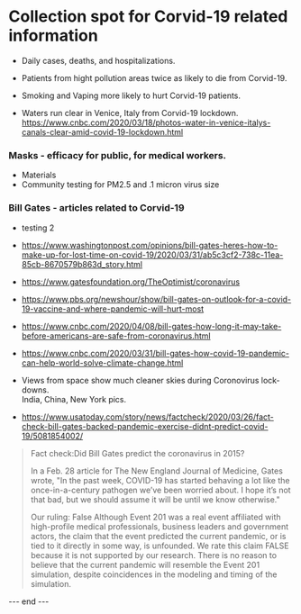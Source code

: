 # Collection spot for Corvid-19 related information  

 * Daily cases, deaths, and hospitalizations.  
 * Patients from hight pollution areas twice as likely to die from Corvid-19.  
 * Smoking and Vaping more likely to hurt Corvid-19 patients.  
 
 * Waters run clear in Venice, Italy from Corvid-19 lockdown.  
   https://www.cnbc.com/2020/03/18/photos-water-in-venice-italys-canals-clear-amid-covid-19-lockdown.html  
 
 
### Masks - efficacy for public, for medical workers.  

 * Materials  
 * Community testing for PM2.5 and .1 micron virus size  
 
### Bill Gates - articles related to Corvid-19  

 * testing 2  

 * https://www.washingtonpost.com/opinions/bill-gates-heres-how-to-make-up-for-lost-time-on-covid-19/2020/03/31/ab5c3cf2-738c-11ea-85cb-8670579b863d_story.html  
 
 
 *   https://www.gatesfoundation.org/TheOptimist/coronavirus  
 
 *   https://www.pbs.org/newshour/show/bill-gates-on-outlook-for-a-covid-19-vaccine-and-where-pandemic-will-hurt-most  
  
 *   https://www.cnbc.com/2020/04/08/bill-gates-how-long-it-may-take-before-americans-are-safe-from-coronavirus.html  

 * https://www.cnbc.com/2020/03/31/bill-gates-how-covid-19-pandemic-can-help-world-solve-climate-change.html  

 * Views from space show much cleaner skies during Coronovirus lock-downs.  
   India, China, New York pics.  

 *  https://www.usatoday.com/story/news/factcheck/2020/03/26/fact-check-bill-gates-backed-pandemic-exercise-didnt-predict-covid-19/5081854002/  
  
  >  Fact check:Did Bill Gates predict the coronavirus in 2015?
  >
  >  In a Feb. 28 article for The New England Journal of Medicine, Gates wrote, "In the past week, COVID-19 has started behaving a lot like the once-in-a-century pathogen we’ve been worried about. I hope it’s not that bad, but we should assume it will be until we know otherwise."
  >
  >  Our ruling: False
  >  Although Event 201 was a real event affiliated with high-profile medical professionals, business leaders and government actors, the claim that the event predicted the current pandemic, or is tied to it directly in some way, is unfounded. We rate this claim FALSE because it is not supported by our research. There is no reason to believe that the current pandemic will resemble the Event 201 simulation, despite coincidences in the modeling and timing of the simulation.
 
--- end ---   
